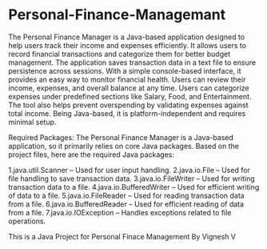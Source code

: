 # Personal-Finance-Managemant
The Personal Finance Manager is a Java-based application designed to help users track their income and expenses efficiently. It allows users to record financial transactions and categorize them for better budget management. The application saves transaction data in a text file to ensure persistence across sessions. With a simple console-based interface, it provides an easy way to monitor financial health. Users can review their income, expenses, and overall balance at any time. Users can categorize expenses under predefined sections like Salary, Food, and Entertainment. The tool also helps prevent overspending by validating expenses against total income. Being Java-based, it is platform-independent and requires minimal setup.
  
     
Required Packages:
The Personal Finance Manager is a Java-based application, so it primarily relies on core Java packages. Based on the project files, here are the required Java packages:

1.java.util.Scanner – Used for user input handling.
2.java.io.File – Used for file handling to save transaction data.
3.java.io.FileWriter – Used for writing transaction data to a file.
4.java.io.BufferedWriter – Used for efficient writing of data to a file.
5.java.io.FileReader – Used for reading transaction data from a file.
6.java.io.BufferedReader – Used for efficient reading of data from a file.
7.java.io.IOException – Handles exceptions related to file operations.

This is a Java Project for Personal Finace Management By Vignesh V
